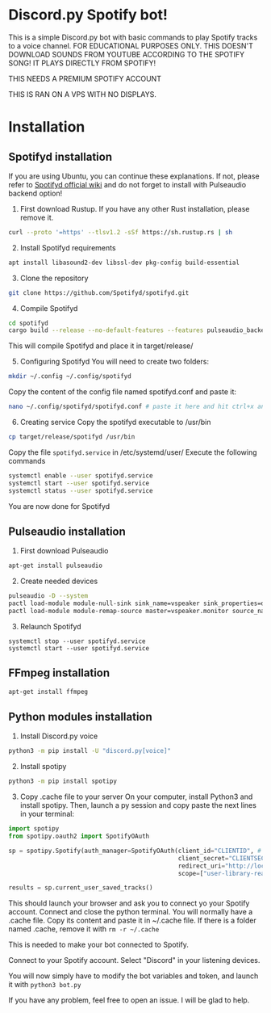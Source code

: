 # Discord.py Spotify bot!

This is a simple Discord.py bot with basic commands to play Spotify tracks to a voice channel. FOR EDUCATIONAL PURPOSES ONLY. 
THIS DOESN'T DOWNLOAD SOUNDS FROM YOUTUBE ACCORDING TO THE SPOTIFY SONG! IT PLAYS DIRECTLY FROM SPOTIFY!

THIS NEEDS A PREMIUM SPOTIFY ACCOUNT

THIS IS RAN ON A VPS WITH NO DISPLAYS.

# Installation

## Spotifyd installation
If you are using Ubuntu, you can continue these explanations. If not, please refer to [Spotifyd official wiki](https://spotifyd.github.io/spotifyd/installation/index.html) and do not forget to install with Pulseaudio backend option!

1) First download Rustup. If you have any other Rust installation, please remove it.
```sh
curl --proto '=https' --tlsv1.2 -sSf https://sh.rustup.rs | sh
```
2) Install Spotifyd requirements
```sh
apt install libasound2-dev libssl-dev pkg-config build-essential
```
3) Clone the repository
```sh
git clone https://github.com/Spotifyd/spotifyd.git
```
4) Compile Spotifyd
```sh
cd spotifyd
cargo build --release --no-default-features --features pulseaudio_backend
```
This will compile Spotifyd and place it in target/release/

5) Configuring Spotifyd
You will need to create two folders:
```sh
mkdir ~/.config ~/.config/spotifyd
```
Copy the content of the config file named spotifyd.conf and paste it:
```sh
nano ~/.config/spotifyd/spotifyd.conf # paste it here and hit ctrl+x and hit y and enter, don't forget to fill the username and password of your spotify account
```
6) Creating service
Copy the spotifyd executable to /usr/bin
```sh
cp target/release/spotifyd /usr/bin
```
Copy the file `spotifyd.service` in /etc/systemd/user/
Execute the following commands
```sh
systemctl enable --user spotifyd.service
systemctl start --user spotifyd.service
systemctl status --user spotifyd.service
```
You are now done for Spotifyd

## Pulseaudio installation
1) First download Pulseaudio
```sh
apt-get install pulseaudio
```
2) Create needed devices
```sh
pulseaudio -D --system
pactl load-module module-null-sink sink_name=vspeaker sink_properties=device.description=virtual_speaker
pactl load-module module-remap-source master=vspeaker.monitor source_name=vmic source_properties=device.description=virtual_mic
```
3) Relaunch Spotifyd
```
systemctl stop --user spotifyd.service
systemctl start --user spotifyd.service
```
## FFmpeg installation
```sh
apt-get install ffmpeg
```
## Python modules installation
1) Install Discord.py voice
```sh
python3 -m pip install -U "discord.py[voice]"
```
2) Install spotipy
```sh
python3 -m pip install spotipy
```
3) Copy .cache file to your server
On your computer, install Python3 and install spotipy. Then, launch a py session and copy paste the next lines in your terminal:
```py
import spotipy
from spotipy.oauth2 import SpotifyOAuth

sp = spotipy.Spotify(auth_manager=SpotifyOAuth(client_id="CLIENTID", # Your Spotify Client ID
                                               client_secret="CLIENTSECRET", # Your Spotify Client Secret
                                               redirect_uri="http://localhost:8888/callback",
                                               scope=["user-library-read", "streaming", "user-read-currently-playing", "user-read-playback-state"]))

results = sp.current_user_saved_tracks()
```
This should launch your browser and ask you to connect yo your Spotify account. Connect and close the python terminal. You will normally have a .cache file. Copy its content and paste it in ~/.cache file. If there is a folder named .cache, remove it with `rm -r ~/.cache`

This is needed to make your bot connected to Spotify.

Connect to your Spotify account. Select "Discord" in your listening devices.

You will now simply have to modify the bot variables and token, and launch it with `python3 bot.py`

If you have any problem, feel free to open an issue. I will be glad to help.
